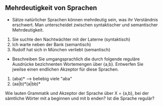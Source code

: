 ## Mehrdeutigkeit von Sprachen

- Sätze natürlicher Sprachen können mehrdeutig sein, was ihr Verständnis erschwert. Man unterscheidet zwischen syntaktischer und semantischer Mehrdeutigkeit.
1. Sie suchte den Nachtwächter mit der Laterne (syntaktisch)
2. Ich warte neben der Bank (semantisch)
3. Rudolf hat sich in München verliebt (semantisch)

- Beschreiben Sie umgangsprachlich die durch folgende reguläre Ausdrücke bezichnenten Wortemengen über {a,b}. Entwerfen Sie jweilse einen endlichen Akzeptor
für diese Sprachen.
1. (aba)* --> beliebig viele "aba"
2. (aa|b)\*(a|bb)\*



Wie lauten Grammatik und Akzeptor der Sprache über X = {a,b}, bei der sämtliche Wörter mit a beginnen und mit b enden? Ist die Sprache regulär?